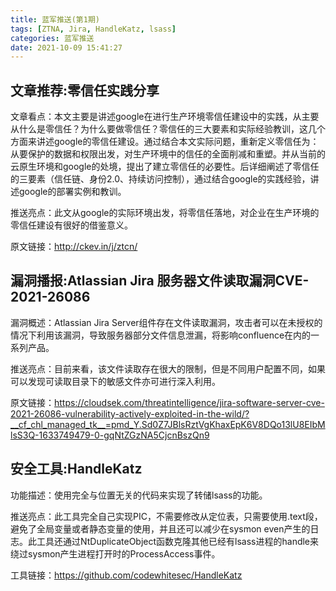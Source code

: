 ```yaml
---
title: 蓝军推送(第1期)
tags: [ZTNA, Jira, HandleKatz, lsass]
categories: 蓝军推送
date: 2021-10-09 15:41:27
---
```



## 文章推荐:零信任实践分享

文章看点：本文主要是讲述google在进行生产环境零信任建设中的实践，从主要从什么是零信任？为什么要做零信任？零信任的三大要素和实际经验教训，这几个方面来讲述google的零信任建设。通过结合本文实际问题，重新定义零信任为：从要保护的数据和权限出发，对生产环境中的信任的全面削减和重塑。并从当前的云原生环境和google的处境，提出了建立零信任的必要性。后详细阐述了零信任的三要素（信任链、身份2.0、持续访问控制），通过结合google的实践经验，讲述google的部署实例和教训。

推送亮点：此文从google的实际环境出发，将零信任落地，对企业在生产环境的零信任建设有很好的借鉴意义。

原文链接：http://ckev.in/j/ztcn/

## 漏洞播报:Atlassian Jira 服务器文件读取漏洞CVE-2021-26086

漏洞概述：Atlassian Jira Server组件存在文件读取漏洞，攻击者可以在未授权的情况下利用该漏洞，导致服务器部分文件信息泄漏，将影响confluence在内的一系列产品。

推送亮点：目前来看，该文件读取存在很大的限制，但是不同用户配置不同，如果可以发现可读取目录下的敏感文件亦可进行深入利用。

原文链接：https://cloudsek.com/threatintelligence/jira-software-server-cve-2021-26086-vulnerability-actively-exploited-in-the-wild/?__cf_chl_managed_tk__=pmd_Y.Sd0Z7JBlsRztVgKhaxEpK6V8DQo13lU8EIbMlsS3Q-1633749479-0-gqNtZGzNA5CjcnBszQn9

## 安全工具:HandleKatz

功能描述：使用完全与位置无关的代码来实现了转储lsass的功能。

推送亮点：此工具完全自己实现PIC，不需要修改从定位表，只需要使用.text段，避免了全局变量或者静态变量的使用，并且还可以减少在sysmon even产生的日志。此工具还通过NtDuplicateObject函数克隆其他已经有lsass进程的handle来绕过sysmon产生进程打开时的ProcessAccess事件。

工具链接：https://github.com/codewhitesec/HandleKatz
